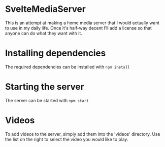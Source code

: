 # SvelteMediaServer

This is an attempt at making a home media server that I would actually want to use in my daily life. Once it's half-way decent I'll add a license so that anyone can do what they want with it.

# Installing dependencies

The required dependencies can be installed with ```npm install```

# Starting the server

The server can be started with ```npm start```

# Videos
To add videos to the server, simply add them into the 'videos' directory. Use the list on the right to select the video you would like to play.
